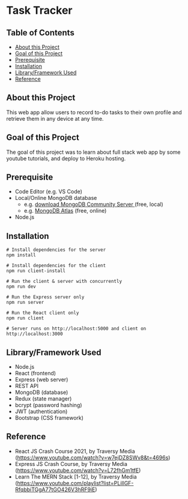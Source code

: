 # Task Tracker

## Table of Contents
* [About this Project](#about-this-project)
* [Goal of this Project](#goal-of-this-project)
* [Prerequisite](#prerequisite)
* [Installation](#installation)
* [Library/Framework Used](#libraryframework-used)
* [Reference](#reference)

## About this Project
This web app allow users to record to-do tasks to their own profile and retrieve them in any device at any time.

## Goal of this Project
The goal of this project was to learn about full stack web app by some youtube tutorials, and deploy to Heroku hosting.

## Prerequisite

 - Code Editor (e.g. VS Code)
 - Local/Online MongoDB database
	 - e.g. [download MongoDB Community Server ](https://www.mongodb.com/try/download/community) (free, local)
	 - e.g. [MongoDB Atlas](https://www.mongodb.com/cloud/atlas) (free, online)
 - Node.js

## Installation
```
# Install dependencies for the server
npm install

# Install dependencies for the client
npm run client-install

# Run the client & server with concurrently
npm run dev

# Run the Express server only
npm run server

# Run the React client only
npm run client

# Server runs on http://localhost:5000 and client on http://localhost:3000
```

## Library/Framework Used
 - Node.js
 - React (frontend)
 - Express (web server)
 - REST API
 - MongoDB (database)
 - Redux (state manager)
 - bcrypt (password hashing)
 - JWT (authentication)
 - Bootstrap (CSS framework)

## Reference
*  React JS Crash Course 2021, by Traversy Media 
(https://www.youtube.com/watch?v=w7ejDZ8SWv8&t=4696s)
* Express JS Crash Course, by Traversy Media 
(https://www.youtube.com/watch?v=L72fhGm1tfE)
* Learn The MERN Stack [1-12], by Traversy Media 
(https://www.youtube.com/playlist?list=PLillGF-RfqbbiTGgA77tGO426V3hRF9iE)